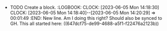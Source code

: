- TODO Create a block.
  :LOGBOOK:
  CLOCK: [2023-06-05 Mon 14:18:30]
  CLOCK: [2023-06-05 Mon 14:18:40]--[2023-06-05 Mon 14:20:29] =>  00:01:49
  :END:
  New line. Am I doing this right?
  Should also be synced to GH.
  This all started here: ((647dcf75-de99-4688-a5f1-f22476a2123b))